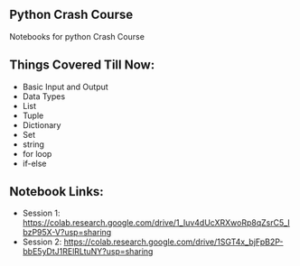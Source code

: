 ## Python Crash Course

Notebooks for python Crash Course

## Things Covered Till Now:

- Basic Input and Output
- Data Types
- List
- Tuple
- Dictionary
- Set
- string
- for loop
- if-else

## Notebook Links:
* Session 1: https://colab.research.google.com/drive/1_Iuv4dUcXRXwoRp8qZsrC5_IbzP95X-V?usp=sharing
* Session 2: https://colab.research.google.com/drive/1SGT4x_bjFpB2P-bbE5yDtJ1RElRLtuNY?usp=sharing

